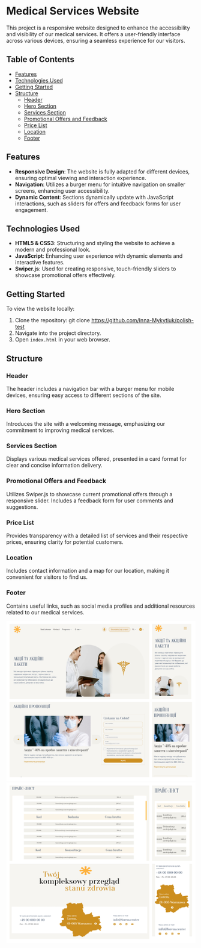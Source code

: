 # Medical Services Website

This project is a responsive website designed to enhance the accessibility and visibility of our
medical services. It offers a user-friendly interface across various devices, ensuring a seamless
experience for our visitors.

## Table of Contents

- [Features](#features)
- [Technologies Used](#technologies-used)
- [Getting Started](#getting-started)
- [Structure](#structure)
  - [Header](#header)
  - [Hero Section](#hero-section)
  - [Services Section](#services-section)
  - [Promotional Offers and Feedback](#promotional-offers-and-feedback)
  - [Price List](#price-list)
  - [Location](#location)
  - [Footer](#footer)

## Features

- **Responsive Design**: The website is fully adapted for different devices, ensuring optimal
  viewing and interaction experience.
- **Navigation**: Utilizes a burger menu for intuitive navigation on smaller screens, enhancing user
  accessibility.
- **Dynamic Content**: Sections dynamically update with JavaScript interactions, such as sliders for
  offers and feedback forms for user engagement.

## Technologies Used

- **HTML5 & CSS3**: Structuring and styling the website to achieve a modern and professional look.
- **JavaScript**: Enhancing user experience with dynamic elements and interactive features.
- **Swiper.js**: Used for creating responsive, touch-friendly sliders to showcase promotional offers
  effectively.

## Getting Started

To view the website locally:

1. Clone the repository: git clone https://github.com/Inna-Mykytiuk/polish-test
2. Navigate into the project directory.
3. Open `index.html` in your web browser.

## Structure

### Header

The header includes a navigation bar with a burger menu for mobile devices, ensuring easy access to
different sections of the site.

### Hero Section

Introduces the site with a welcoming message, emphasizing our commitment to improving medical
services.

### Services Section

Displays various medical services offered, presented in a card format for clear and concise
information delivery.

### Promotional Offers and Feedback

Utilizes Swiper.js to showcase current promotional offers through a responsive slider. Includes a
feedback form for user comments and suggestions.

### Price List

Provides transparency with a detailed list of services and their respective prices, ensuring clarity
for potential customers.

### Location

Includes contact information and a map for our location, making it convenient for visitors to find
us.

### Footer

Contains useful links, such as social media profiles and additional resources related to our medical
services.

![preview](https://github.com/Inna-Mykytiuk/polish-test/blob/main/assets/111.jpg)
![preview](https://github.com/Inna-Mykytiuk/polish-test/blob/main/assets/222.jpg)
